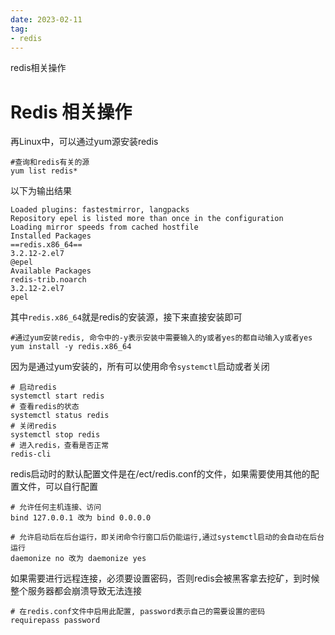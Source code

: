 ```yaml
---
date: 2023-02-11
tag:
- redis
---
```

redis相关操作
<!-- more -->

# Redis 相关操作

再Linux中，可以通过yum源安装redis
```shell
#查询和redis有关的源
yum list redis*
```
以下为输出结果
```shell
Loaded plugins: fastestmirror, langpacks
Repository epel is listed more than once in the configuration
Loading mirror speeds from cached hostfile
Installed Packages
==redis.x86_64==                                                           3.2.12-2.el7                                                       @epel
Available Packages
redis-trib.noarch                                                      3.2.12-2.el7                                                       epel 
```

其中`redis.x86_64`就是redis的安装源，接下来直接安装即可
```shell
#通过yum安装redis, 命令中的-y表示安装中需要输入的y或者yes的都自动输入y或者yes
yum install -y redis.x86_64
```
因为是通过yum安装的，所有可以使用命令`systemctl`启动或者关闭
```shell
# 启动redis
systemctl start redis
# 查看redis的状态
systemctl status redis
# 关闭redis
systemctl stop redis
# 进入redis，查看是否正常
redis-cli
```
redis启动时的默认配置文件是在/ect/redis.conf的文件，如果需要使用其他的配置文件，可以自行配置
```shell
# 允许任何主机连接、访问
bind 127.0.0.1 改为 bind 0.0.0.0

# 允许启动后在后台运行，即关闭命令行窗口后仍能运行,通过systemctl启动的会自动在后台运行
daemonize no 改为 daemonize yes
```
如果需要进行远程连接，必须要设置密码，否则redis会被黑客拿去挖矿，到时候整个服务器都会崩溃导致无法连接
```shell
# 在redis.conf文件中启用此配置, password表示自己的需要设置的密码
requirepass password 
```